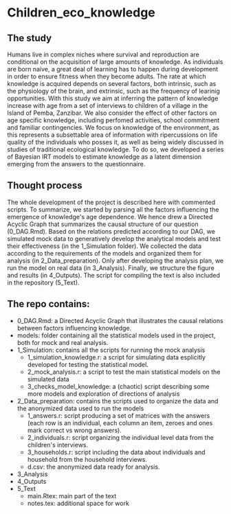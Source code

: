 # Children_eco_knowledge

## The study
Humans live in complex niches where survival and reproduction are conditional on the acquisition of large amounts of knowledge. As individuals are born naive, a great deal of learning has to happen during development in order to ensure fitness when they become adults. The rate at which knowledge is acquired depends on several factors, both intrinsic, such as the physiology of the brain, and extrinsic, such as the frequency of learinig opportunities. With this study we aim at inferring the pattern of knowledge increase with age from a set of interviews to children of a village in the Island of Pemba, Zanzibar. We also consider the effect of other factors on age specific knowledge, including perfomed activities, school commitment and familiar contingencies. We focus on knowledge of the environment, as this represents a subsettable area of information with ripercussions on life quality of the individuals who posses it, as well as being widely discussed in studies of traditional ecological knowledge. To do so, we developed a series of Bayesian IRT models to estimate knowledge as a latent dimension emerging from the answers to the questionnaire. 

## Thought process
The whole development of the project is described here with commented scripts. To summarize, we started by parsing all the factors influencing the emergence of knowledge's age dependence. We hence drew a Directed Acyclic Graph that summarizes the causal structure of our question (0\_DAG.Rmd). Based on the relations predicted according to our DAG, we simulated mock data to generatively develop the analytical models and test their effectiveness (in the 1\_Simulation folder). We collected the data according to the requirements of the models and organized them for analysis (in 2\_Data\_preparation). Only after developing the analysis plan, we run the model on real data (in 3\_Analysis). Finally, we structure the figure and results (in 4\_Outputs). The script for compiling the text is also included in the repository (5\_Text).


## The repo contains:
- 0_DAG.Rmd: a Directed Acyclic Graph that illustrates the causal relations between factors influencing knowledge. 
- models: folder containing all the statistical models used in the project, both for mock and real analysis.
- 1\_Simulation: contains all the scripts for running the mock analysis  
	- 1\_simulation\_knowledge.r: a script for simulating data esplicitly developed for testing the statistical model.
	- 2\_mock\_analysis.r: a script to test the main statistical models on the simulated data
	- 3\_checks\_model\_knowledge: a (chaotic) script describing some more models and exploration of directions of analysis
- 2\_Data\_preparation: contains the scripts used to organize the data and the anonymized data used to run the models
	- 1\_answers.r: script producing a set of matrices with the answers (each row is an individual, each column an item, zeroes and ones mark correct vs wrong answers).
	- 2\_individuals.r: script organizing the individual level data from the children's interviews.
	- 3\_households.r: script including the data about individuals and household from the household interviews.
	- d.csv: the anonymized data ready for analysis.
- 3\_Analysis
- 4\_Outputs
- 5\_Text
	- main.Rtex: main part of the text
	- notes.tex: additional space for work

